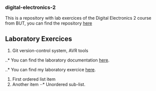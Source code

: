 ### digital-electronics-2
This is a repository with lab exercices of the Digital Electronics 2 course from BUT, you can find the repository [here](https://github.com/tomas-fryza/digital-electronics-2)

## Laboratory Exercices
1. Git version-control system, AVR tools

..* You can find the laboratory documentation [here](https://github.com/tomas-fryza/digital-electronics-2/tree/master/labs/01-tools).

..* You can find my laboratory exercice [here](https://github.com/galahadn4/digital-electronics-2/tree/main/lab1-blink_arduino/test).

1. First ordered list item
2. Another item
⋅⋅* Unordered sub-list.




